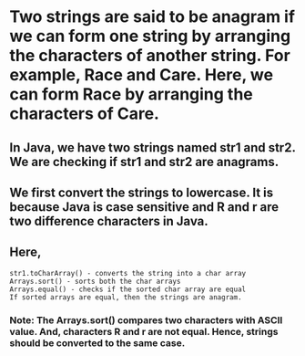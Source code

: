 # Two strings are said to be anagram if we can form one string by arranging the characters of another string. For example, Race and Care. Here, we can form Race by arranging the characters of Care.

## In Java, we have two strings named str1 and str2. We are checking if str1 and str2 are anagrams.

## We first convert the strings to lowercase. It is because Java is case sensitive and R and r are two difference characters in Java.

## Here,

```
str1.toCharArray() - converts the string into a char array
Arrays.sort() - sorts both the char arrays
Arrays.equal() - checks if the sorted char array are equal
If sorted arrays are equal, then the strings are anagram.
```

### Note: The Arrays.sort() compares two characters with ASCII value. And, characters R and r are not equal. Hence, strings should be converted to the same case.
